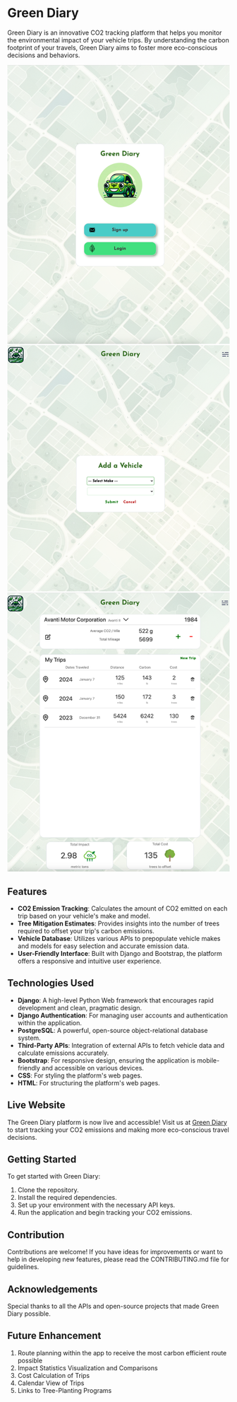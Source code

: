 
# Green Diary

Green Diary is an innovative CO2 tracking platform that helps you monitor the environmental impact of your vehicle trips. By understanding the carbon footprint of your travels, Green Diary aims to foster more eco-conscious decisions and behaviors.

![Alt text](./main_app/static/images/image-1.png)
![Alt text](./main_app/static/images/image.png)
![Alt text](./main_app/static/images/image-2.png)


## Features

- **CO2 Emission Tracking**: Calculates the amount of CO2 emitted on each trip based on your vehicle's make and model.
- **Tree Mitigation Estimates**: Provides insights into the number of trees required to offset your trip's carbon emissions.
- **Vehicle Database**: Utilizes various APIs to prepopulate vehicle makes and models for easy selection and accurate emission data.
- **User-Friendly Interface**: Built with Django and Bootstrap, the platform offers a responsive and intuitive user experience.

## Technologies Used

- **Django**: A high-level Python Web framework that encourages rapid development and clean, pragmatic design.
- **Django Authentication**: For managing user accounts and authentication within the application.
- **PostgreSQL**: A powerful, open-source object-relational database system.
- **Third-Party APIs**: Integration of external APIs to fetch vehicle data and calculate emissions accurately.
- **Bootstrap**: For responsive design, ensuring the application is mobile-friendly and accessible on various devices.
- **CSS**: For styling the platform's web pages.
- **HTML**: For structuring the platform's web pages.


## Live Website


The Green Diary platform is now live and accessible! Visit us at [Green Diary](https://green-diary-app-2098e92803f3.herokuapp.com/) to start tracking your CO2 emissions and making more eco-conscious travel decisions.



## Getting Started

To get started with Green Diary:

1. Clone the repository.
2. Install the required dependencies.
3. Set up your environment with the necessary API keys.
4. Run the application and begin tracking your CO2 emissions.

## Contribution

Contributions are welcome! If you have ideas for improvements or want to help in developing new features, please read the CONTRIBUTING.md file for guidelines.


## Acknowledgements

Special thanks to all the APIs and open-source projects that made Green Diary possible.


## Future Enhancement

1. Route planning within the app to receive the most carbon efficient route possible
2. Impact Statistics Visualization and Comparisons
3. Cost Calculation of Trips
4. Calendar View of Trips
5. Links to Tree-Planting Programs
